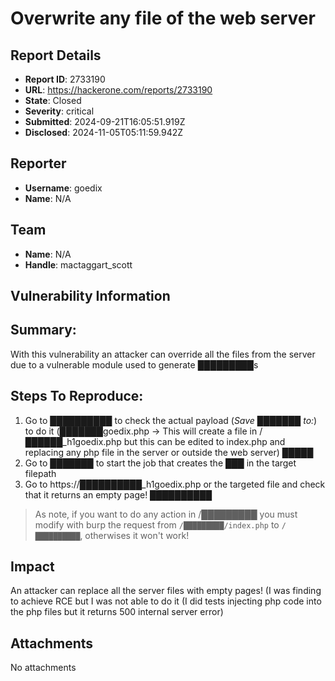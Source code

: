 # Overwrite any file of the web server

## Report Details
- **Report ID**: 2733190
- **URL**: https://hackerone.com/reports/2733190
- **State**: Closed
- **Severity**: critical
- **Submitted**: 2024-09-21T16:05:51.919Z
- **Disclosed**: 2024-11-05T05:11:59.942Z

## Reporter
- **Username**: goedix
- **Name**: N/A

## Team
- **Name**: N/A
- **Handle**: mactaggart_scott

## Vulnerability Information
## Summary:
With this vulnerability an attacker can override all the files from the server due to a vulnerable module used to generate █████████s

## Steps To Reproduce:

  1. Go to ██████████ to check the actual payload (*Save ███████ to:*) to do it (███████goedix.php -> This will create a file in /██████_h1goedix.php but this can be edited to index.php and replacing any php file in the server or outside the web server) █████
  1. Go to ███████ to start the job that creates the ███ in the target filepath
  1. Go to https://██████████_h1goedix.php or the targeted file and check that it returns an empty page! ██████████

> As note, if you want to do any action in /█████████ you must modify with burp the request from `/█████████/index.php` to `/██████████`, otherwises it won't  work!

## Impact

An attacker can replace all the server files with empty pages! (I was finding to achieve RCE but I was not able to do it (I did tests injecting php code into the php files but it returns 500 internal server error)

## Attachments
No attachments
